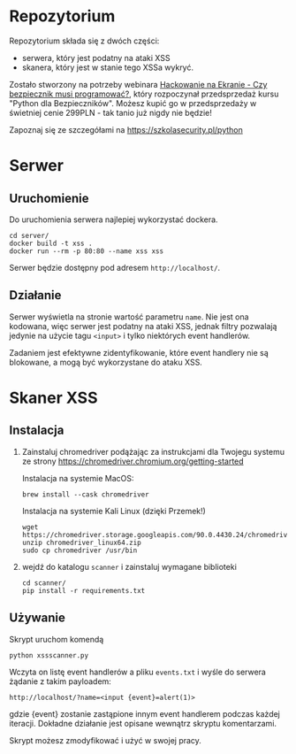 # Repozytorium
Repozytorium składa się z dwóch części:
* serwera, który jest podatny na ataki XSS
* skanera, który jest w stanie tego XSSa wykryć.

Zostało stworzony na potrzeby webinara [Hackowanie na Ekranie - Czy bezpiecznik musi programować?](https://youtu.be/E5fmivf1XBU), który rozpoczynał przedsprzedaż kursu "Python dla Bezpieczników". Możesz kupić go w przedsprzedaży w świetniej cenie 299PLN - tak tanio już nigdy nie będzie!

Zapoznaj się ze szczegółami na https://szkolasecurity.pl/python



# Serwer
## Uruchomienie
Do uruchomienia serwera najlepiej wykorzystać dockera.
```
cd server/
docker build -t xss .
docker run --rm -p 80:80 --name xss xss
```

Serwer będzie dostępny pod adresem `http://localhost/`.

## Działanie 
Serwer wyświetla na stronie wartość parametru `name`. Nie jest ona kodowana, więc serwer jest podatny na ataki XSS, jednak filtry pozwalają jedynie na użycie tagu `<input>` i tylko niektórych event handlerów. 


Zadaniem jest efektywne zidentyfikowanie, które event handlery nie są blokowane, a mogą być wykorzystane do ataku XSS.

# Skaner XSS
## Instalacja
1. Zainstaluj chromedriver podążając za instrukcjami dla Twojegu systemu ze strony https://chromedriver.chromium.org/getting-started
   
   Instalacja na systemie MacOS:
   ```
   brew install --cask chromedriver
   ```
   Instalacja na systemie Kali Linux (dzięki Przemek!)
   ```
   wget https://chromedriver.storage.googleapis.com/90.0.4430.24/chromedriver_linux64.zip
   unzip chromedriver_linux64.zip
   sudo cp chromedriver /usr/bin
   ```
2. wejdź do katalogu `scanner` i zainstaluj wymagane biblioteki
    ```
    cd scanner/
    pip install -r requirements.txt
    ```

## Używanie 
Skrypt uruchom komendą
```
python xssscanner.py
```

Wczyta on listę event handlerów a pliku `events.txt` i wyśle do serwera żądanie z takim payloadem:
```
http://localhost/?name=<input {event}=alert(1)>
```
gdzie {event} zostanie zastąpione innym event handlerem podczas każdej iteracji. Dokładne działanie jest opisane wewnątrz skryptu komentarzami.

Skrypt możesz zmodyfikować i użyć w swojej pracy.
